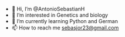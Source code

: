 - 👋 Hi, I’m @AntonioSebastianH
- 👀 I’m interested in Genetics and biology
- 🌱 I’m currently learning Python and German
- 📫 How to reach me sebasjor23@gmail.com

<!---
AntonioSebastianH/AntonioSebastianH is a ✨ special ✨ repository because its `README.md` (this file) appears on your GitHub profile.
You can click the Preview link to take a look at your changes.
--->
